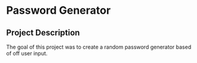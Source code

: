 # Password Generator 

<h2>Project Description</h2>

<p>The goal of this project was to create a random password generator based of off user input.</p>
